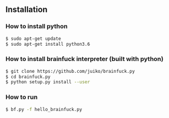 ## Installation 

### How to install python 

```bash
$ sudo apt-get update
$ sudo apt-get install python3.6
```

### How to install brainfuck interpreter (built with python)

```bash
$ git clone https://github.com/juiko/brainfuck.py
$ cd brainfuck.py
$ python setup.py install --user
```

### How to run

```bash
$ bf.py -f hello_brainfuck.py 
```
